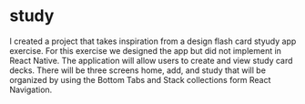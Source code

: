 # study

I created a project that takes inspiration from a design flash card styudy app exercise. For this
exercise we designed the app but did not implement in React Native. The application will allow
users to create and view study card decks. There will be three screens home, add, and study
that will be organized by using the Bottom Tabs and Stack collections form React Navigation.
